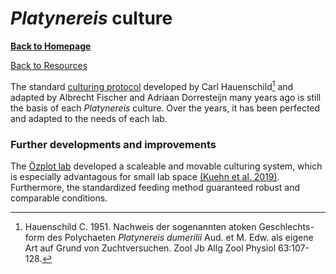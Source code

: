 # *Platynereis* culture
[**Back to Homepage**](index.md)

[Back to Resources](resources.md)


The standard [culturing protocol](https://github.com/platynereis/resources/blob/main/Fischer-Dorrenstejn_Culture_Instructions.txt) developed by Carl Hauenschild[^1] and adapted by Albrecht Fischer and Adriaan Dorresteijn many years ago is still the basis of each *Platynereis* culture. Over the years, it has been perfected and adapted to the needs of each lab. 

[^1]: Hauenschild C. 1951. Nachweis der sogenannten atoken Geschlechts-form des Polychaeten *Platynereis dumerilii* Aud. et M. Edw. als eigene Art auf Grund von Zuchtversuchen. Zool Jb Allg Zool Physiol 63:107-128.

### Further developments and improvements

The [Özplot lab](labs.md#özplot-lab) developed a scaleable and movable culturing system, which is especially advantagous for small lab space [(Kuehn et al. 2019)](https://journals.plos.org/plosone/article?id=10.1371/journal.pone.0226156). Furthermore, the standardized feeding method guaranteed robust and comparable conditions. 

